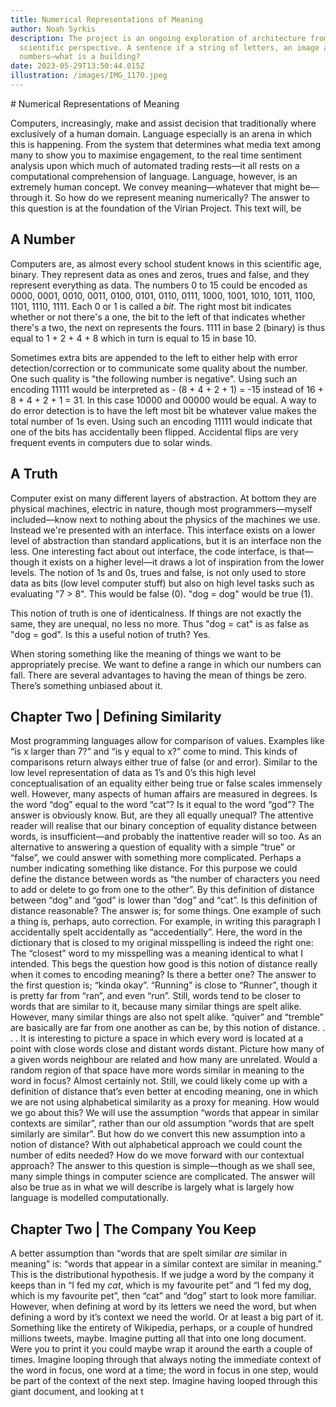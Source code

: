 ```yaml
---
title: Numerical Representations of Meaning
author: Noah Syrkis
description: The project is an ongoing exploration of architecture from a data
  scientific perspective. A sentence if a string of letters, an image a grid of
  numbers—what is a building?
date: 2023-05-29T13:50:44.015Z
illustration: /images/IMG_1170.jpeg
---
```

\# Numerical Representations of Meaning

Computers, increasingly, make and assist decision that traditionally where exclusively of a human domain. Language especially is an arena in which this is happening. From the system that determines what media text among many to show you to maximise engagement, to the real time sentiment analysis upon which much of automated trading rests—it all rests on a computational comprehension of language. Language, however, is an extremely human concept. We convey meaning—whatever that might be—through it. So how do we represent meaning numerically? The answer to this question is at the foundation of the Virian Project. This text will, be

## A Number

Computers are, as almost every school student knows in this scientific age, binary. They represent data as ones and zeros, trues and false, and they represent everything as data. The numbers 0 to 15 could be encoded as 0000, 0001, 0010, 0011, 0100, 0101, 0110, 0111, 1000, 1001, 1010, 1011, 1100, 1101, 1110, 1111. Each 0 or 1 is called a _bit_. The right most bit indicates whether or not there's a one, the bit to the left of that indicates whether there's a two, the next on represents the fours. 1111 in base 2 (binary) is thus equal to 1 + 2 + 4 + 8 which in turn is equal to 15 in base 10.

Sometimes extra bits are appended to the left to either help with error detection/correction or to communicate some quality about the number. One such quality is "the following number is negative". Using such an encoding 11111 would be interpreted as - (8 + 4 + 2 + 1) = -15 instead of 16 + 8 + 4 + 2 + 1 = 31. In this case 10000 and 00000 would be equal. A way to do error detection is to have the left most bit be whatever value makes the total number of 1s even. Using such an encoding 11111 would indicate that one of the bits has accidentally been flipped. Accidental flips are very frequent events in computers due to solar winds.

 
## A Truth

Computer exist on many different layers of abstraction. At bottom they are physical machines, electric in nature, though most programmers—myself included—know next to nothing about the physics of the machines we use. Instead we're presented with an interface. This interface exists on a lower level of abstraction than standard applications, but it is an interface non the less. One interesting fact about out interface, the code interface, is that—though it exists on a higher level—it draws a lot of inspiration from the lower levels. The notion of 1s and 0s, trues and false, is not only used to store data as bits (low level computer stuff) but also on high level tasks such as evaluating "7 \> 8". This would be false (0). "dog = dog" would be true (1).

This notion of truth is one of identicalness. If things are not exactly the same, they are unequal, no less no more. Thus "dog = cat" is as false as "dog = god". Is this a useful notion of truth? Yes.



When storing something like the meaning of things we want to be appropriately precise. We want to define a range in which our numbers can fall. There are several advantages to having the mean of things be zero. There’s something unbiased about it.

## Chapter Two | Defining Similarity

Most programming languages allow for comparison of values. Examples like “is x larger than 7?” and “is y equal to x?” come to mind. This kinds of comparisons return always either true of false (or and error). Similar to the low level representation of data as 1’s and 0’s this high level conceptualisation of an equality either being true or false scales immensely well. However, many aspects of human affairs are measured in degrees. Is the word “dog” equal to the word “cat”? Is it equal to the word “god”? The answer is obviously know. But, are they all equally unequal?
The attentive reader will realise that our binary conception of equality distance between words, is insufficient—and probably the inattentive reader will so too. As an alternative to answering a question of equality with a simple “true” or “false”, we could answer with something more complicated. Perhaps a number indicating something like distance. For this purpose we could define the distance between words as “the number of characters you need to add or delete to go from one to the other”. By this definition of distance between “dog” and “god” is lower than “dog” and “cat”. Is this definition of distance reasonable? The answer is; for some things.
One example of such a thing is, perhaps, auto correction. For example, in writing this paragraph I accidentally spelt accidentally as “accedentially”. Here, the word in the dictionary that is closed to my original misspelling is indeed the right one: The “closest” word to my misspelling was a meaning identical to what I intended. This begs the question how good is this notion of distance really when it comes to encoding meaning? Is there a better one?
The answer to the first question is; “kinda okay”. “Running” is close to “Runner”, though it is pretty far from “ran”, and even “run”. Still, words tend to be closer to words that are similar to it, because many similar things are spelt alike. However, many similar things are also not spelt alike. “quiver” and “tremble” are basically are far from one another as can be, by this notion of distance. . . .
It is interesting to picture a space in which every word is located at a point with close words close and distant words distant. Picture how many of a given words neighbour are related and how many are unrelated. Would a random region of that space have more words similar in meaning to the word in focus? Almost certainly not. Still, we could likely come up with a definition of distance that’s even better at encoding meaning, one in which we are not using alphabetical similarity as a proxy for meaning.
How would we go about this? We will use the assumption “words that appear in similar contexts are similar”, rather than our old assumption “words that are spelt similarly are similar”. But how do we convert this new assumption into a notion of distance? With out alphabetical approach we could count the number of edits needed? How do we move forward with our contextual approach? The answer to this question is simple—though as we shall see, many simple things in computer science are complicated. The answer will also be true as in what we will describe is largely what is largely how language is modelled computationally.

## Chapter Two | The Company You Keep

A better assumption than “words that are spelt similar _are_ similar in meaning” is: “words that appear in a similar context are similar in meaning.” This is the distributional hypothesis. If we judge a word by the company it keeps than in “I fed my _cat_, which is my favourite pet” and “I fed my dog, which is my favourite pet”, then “cat” and “dog” start to look more familiar.
However, when defining at word by its letters we need the word, but when defining a word by it’s context we need the world. Or at least a big part of it. Something like the entirety of Wikipedia, perhaps, or a couple of hundred millions tweets, maybe. Imagine putting all that into one long document. Were you to print it you could maybe wrap it around the earth a couple of times. Imagine looping through that always noting the immediate context of the word in focus, one word at a time; the word in focus in one step, would be part of the context of the next step. Imagine having looped through this giant document, and looking at t

